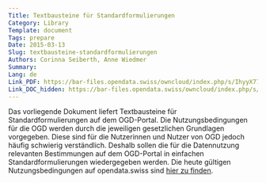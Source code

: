 ```yaml
---
Title: Textbausteine für Standardformulierungen
Category: Library
Template: document
Tags: prepare
Date: 2015-03-13
Slug: textbausteine-standardformulierungen
Authors: Corinna Seiberth, Anne Wiedmer
Summary:
Lang: de
Link_PDF: https://bar-files.opendata.swiss/owncloud/index.php/s/IhyyX77y83iM9X6
Link_DOC_hidden: https://bar-files.opendata.swiss/owncloud/index.php/s/Il9wQBqLdHgZNiE
---
```


Das vorliegende Dokument liefert Textbausteine für Standardformulierungen auf dem OGD-Portal. Die Nutzungsbedingungen für die OGD werden durch die jeweiligen gesetzlichen Grundlagen vorgegeben. Diese sind für die Nutzerinnen und Nutzer von OGD jedoch häufig schwierig verständlich. Deshalb sollen die für die Datennutzung relevanten Bestimmungen auf dem OGD-Portal in einfachen Standardformulierungen wiedergegeben werden. Die heute gültigen Nutzungsbedingungen auf opendata.swiss sind [hier zu finden](https://opendata.swiss/de/terms-of-use/).
